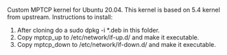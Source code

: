 Custom MPTCP kernel for Ubuntu 20.04. 
This kernel is based on 5.4 kernel from upstream.
Instructions to install:

1. After cloning do a sudo dpkg -i *.deb in this folder.
2. Copy mptcp_up to /etc/network/if-up.d/ and make it executable.
3. Copy mptcp_down to /etc/network/if-down.d/ and make it executable.
